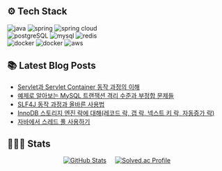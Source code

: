 <h2>⚙️ Tech Stack</h2>
<div>
  <img src="https://img.shields.io/badge/java-%23ED8B00.svg?style=for-the-badge&logo=openjdk&logoColor=white" alt="java" />
  <img src="https://img.shields.io/badge/spring-6DB33F?style=for-the-badge&logo=spring&logoColor=white" alt="spring" />
  <img src="https://img.shields.io/badge/spring cloud-6DB33F?style=for-the-badge&logo=spring&logoColor=white" alt="spring cloud" />
  </br>

  <img src="https://img.shields.io/badge/postgreSQL-4169E1?style=for-the-badge&logo=postgreSQL&logoColor=white" alt="postgreSQL" />
  <img src="https://img.shields.io/badge/mysql-4479A1?style=for-the-badge&logo=mysql&logoColor=white" alt="mysql" />
  <img src="https://img.shields.io/badge/redis-FF4438?style=for-the-badge&logo=redis&logoColor=white" alt="redis" />
  </br>

  <img src="https://img.shields.io/badge/docker-2496ED?style=for-the-badge&logo=docker&logoColor=white" alt="docker" />
  <img src="https://img.shields.io/badge/aws-FF9900?style=for-the-badge&logo=aws&logoColor=white" alt="docker" />
  <img src="https://img.shields.io/badge/kafka-231F20?style=for-the-badge&logo=apachekafka&logoColor=white" alt="aws" />
</div>



<h2>📚 Latest Blog Posts </h2>

<!-- BLOG-POST-LIST:START -->
- [Servlet과 Servlet Container 동작 과정의 이해](https://ego2-1.tistory.com/24)
- [예제로 알아보는 MySQL 트랜잭션 격리 수준과 부정합 문제들](https://ego2-1.tistory.com/23)
- [SLF4J 동작 과정과 올바른 사용법](https://ego2-1.tistory.com/22)
- [InnoDB 스토리지 엔진 락에 대해(레코드 락, 갭 락, 넥스트 키 락, 자동증가 락)](https://ego2-1.tistory.com/21)
- [자바에서 스레드 풀 사용하기](https://ego2-1.tistory.com/20)
<!-- BLOG-POST-LIST:END -->

<h2>🧑🏻‍💻 Stats </h2>

<div align="left" style="display: flex; justify-content: center; align-items: center; gap: 20px;">
  <a href="https://github.com/anuraghazra/github-readme-stats">
    <img src="https://github-readme-stats.vercel.app/api?username=jungbin97&hide_title=true&show_icons=true&include_all_commits=true&disable_animations=true&theme=ambient_gradient" alt="GitHub Stats"/>
  </a>
    <a href="https://solved.ac/ljb5054/">
    <img src="http://mazassumnida.wtf/api/v2/generate_badge?boj=ljb5054" alt="Solved.ac Profile"/>
  </a>
</div>

